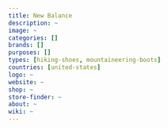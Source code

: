 ```yaml
---
title: New Balance
description: ~
image: ~
categories: []
brands: []
purposes: []
types: [hiking-shoes, mountaineering-boots]
countries: [united-states]
logo: ~
website: ~
shop: ~
store-finder: ~
about: ~
wiki: ~
---
```

